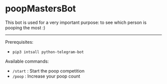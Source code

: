 # poopMastersBot

This bot is used for a very important purpose: to see which person is pooping the most :) 

---

Prerequisites:
* `pip3 intsall python-telegram-bot`


Available commands:
* `/start` : Start the poop competition
* `/poop` : Increase your poop count
